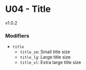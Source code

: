 # U04 - Title
v1.0.2

### Modifiers
* `title`
    * `title_sm`: Small title size
    * `title_lg`: Large title size
    * `title_xl`: Extra large title size
